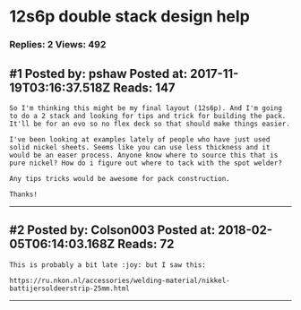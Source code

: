 # 12s6p double stack design help

### Replies: 2 Views: 492

## \#1 Posted by: pshaw Posted at: 2017-11-19T03:16:37.518Z Reads: 147

```
So I'm thinking this might be my final layout (12s6p). And I'm going to do a 2 stack and looking for tips and trick for building the pack. It'll be for an evo so no flex deck so that should make things easier. 

I've been looking at examples lately of people who have just used solid nickel sheets. Seems like you can use less thickness and it would be an easer process. Anyone know where to source this that is pure nickel? How do i figure out where to tack with the spot welder?

Any tips tricks would be awesome for pack construction. 

Thanks!
```

---
## \#2 Posted by: Colson003 Posted at: 2018-02-05T06:14:03.168Z Reads: 72

```
This is probably a bit late :joy: but I saw this: 

https://ru.nkon.nl/accessories/welding-material/nikkel-battijersoldeerstrip-25mm.html
```

---
